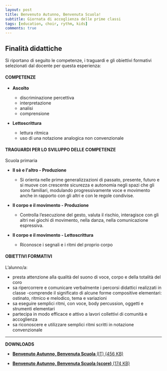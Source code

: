 ```yaml
---
layout: post
title: Benvenuto Autunno, Benvenuta Scuola!
subtitle: Giornata di accoglienza delle prime classi
tags: [education, choir, rythm, kids]
comments: true
---
```




## Finalità didattiche

Si riportano di seguito le competenze, i traguardi e gli obiettivi formativi selezionati dal docente per questa esperienza:


#### COMPETENZE
- **Ascolto**
  - discriminazione percettiva
  - interpretazione
  - analisi
  - comprensione

- **Lettoscrittura**
  - lettura ritmica
  - uso di una notazione analogica non convenzionale


#### TRAGUARDI PER LO SVILUPPO DELLE COMPETENZE
Scuola primaria

- **Il sè e l'altro - Produzione**
  - Si orienta nelle prime generalizzazioni di passato, presente, futuro e si muove con crescente sicurezza e autonomia negli spazi che gli sono familiari, modulando progressivamente voce e movimento anche in rapporto con gli altri e con le regole condivise.

- **Il corpo e il movimento - Produzione**
  - Controlla l’esecuzione del gesto, valuta il rischio, interagisce con gli altri nei giochi di movimento, nella danza, nella comunicazione espressiva.

- **Il corpo e il movimento - Lettoscrittura**
  - Riconosce i segnali e i ritmi del proprio corpo

#### OBIETTIVI FORMATIVI

L’alunno/a:

- presta attenzione alla qualità del suono di voce, corpo e della totalità del coro
- sa ripercorrere e comunicare verbalmente i percorsi didattici realizzati in classe
-comprende il significato di alcune forme compositive elementari: ostinato, ritmico e melodico, tema e variazioni
- sa eseguire semplici ritmi, con voce, body percussion, oggetti e strumenti elementari
- partecipa in modo efficace e attivo a lavori collettivi di comunità e accoglienza
- sa riconoscere e utilizzare semplici ritmi scritti in notazione convenzionale
______________

**DOWNLOADS**


- <a href="https://velitch.github.io/velitch/assets/projects/autunno/benvenuto_autunno_benvenuta_scuola.pdf">**Benvenuto Autunno, Benvenuta Scuola** (IT) (456 KB)<a/>

- <a href="https://velitch.github.io/velitch/assets/projects/autunno/benvenuto_autunno_benvenuta_scuola(score).pdf">**Benvenuto Autunno, Benvenuta Scuola (score)** (174 KB)<a/>
